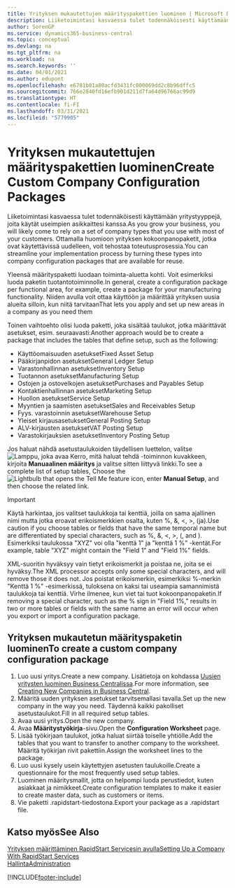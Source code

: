 ```yaml
---
title: Yrityksen mukautettujen määrityspakettien luominen | Microsoft Docs
description: Liiketoimintasi kasvaessa tulet todennäköisesti käyttämään yritystyyppejä, joita käytät useimpien asikkaittesi kanssa. Ottamalla huomioon yrityksen kokoonpanopaketit, jotka ovat käytettävissä uudelleen, voit tehostaa toteutusprosessia.
author: SorenGP
ms.service: dynamics365-business-central
ms.topic: conceptual
ms.devlang: na
ms.tgt_pltfrm: na
ms.workload: na
ms.search.keywords: ''
ms.date: 04/01/2021
ms.author: edupont
ms.openlocfilehash: e6781b01a80acfd3431fc000069dd2c8b96dffc5
ms.sourcegitcommit: 766e2840fd16efb901d211d7fa64d96766ac99d9
ms.translationtype: HT
ms.contentlocale: fi-FI
ms.lasthandoff: 03/31/2021
ms.locfileid: "5779905"
---
```

# <a name="create-custom-company-configuration-packages"></a><span data-ttu-id="49b52-104">Yrityksen mukautettujen määrityspakettien luominen</span><span class="sxs-lookup"><span data-stu-id="49b52-104">Create Custom Company Configuration Packages</span></span>
<span data-ttu-id="49b52-105">Liiketoimintasi kasvaessa tulet todennäköisesti käyttämään yritystyyppejä, joita käytät useimpien asikkaittesi kanssa.</span><span class="sxs-lookup"><span data-stu-id="49b52-105">As you grow your business, you will likely come to rely on a set of company types that you use with most of your customers.</span></span> <span data-ttu-id="49b52-106">Ottamalla huomioon yrityksen kokoonpanopaketit, jotka ovat käytettävissä uudelleen, voit tehostaa toteutusprosessia.</span><span class="sxs-lookup"><span data-stu-id="49b52-106">You can streamline your implementation process by turning these types into company configuration packages that are available for reuse.</span></span>  

<span data-ttu-id="49b52-107">Yleensä määrityspaketti luodaan toiminta-aluetta kohti. Voit esimerkiksi luoda paketin tuotantotoiminnolle.</span><span class="sxs-lookup"><span data-stu-id="49b52-107">In general, create a configuration package per functional area, for example, create a package for your manufacturing functionality.</span></span> <span data-ttu-id="49b52-108">Niiden avulla voit ottaa käyttöön ja määrittää yrityksen uusia alueita silloin, kun niitä tarvitaan</span><span class="sxs-lookup"><span data-stu-id="49b52-108">That lets you apply and set up new areas in a company as you need them</span></span>  

<span data-ttu-id="49b52-109">Toinen vaihtoehto olisi luoda paketti, joka sisältää taulukot, jotka määrittävät asetukset, esim. seuraavasti:</span><span class="sxs-lookup"><span data-stu-id="49b52-109">Another approach would be to create a package that includes the tables that define setup, such as the following:</span></span>  

-   <span data-ttu-id="49b52-110">Käyttöomaisuuden asetukset</span><span class="sxs-lookup"><span data-stu-id="49b52-110">Fixed Asset Setup</span></span>  
-   <span data-ttu-id="49b52-111">Pääkirjanpidon asetukset</span><span class="sxs-lookup"><span data-stu-id="49b52-111">General Ledger Setup</span></span>  
-   <span data-ttu-id="49b52-112">Varastonhallinnan asetukset</span><span class="sxs-lookup"><span data-stu-id="49b52-112">Inventory Setup</span></span>  
-   <span data-ttu-id="49b52-113">Tuotannon asetukset</span><span class="sxs-lookup"><span data-stu-id="49b52-113">Manufacturing Setup</span></span>  
-   <span data-ttu-id="49b52-114">Ostojen ja ostovelkojen asetukset</span><span class="sxs-lookup"><span data-stu-id="49b52-114">Purchases and Payables Setup</span></span>  
-   <span data-ttu-id="49b52-115">Kontaktienhallinnan asetukset</span><span class="sxs-lookup"><span data-stu-id="49b52-115">Marketing Setup</span></span>  
-   <span data-ttu-id="49b52-116">Huollon asetukset</span><span class="sxs-lookup"><span data-stu-id="49b52-116">Service Setup</span></span>  
-   <span data-ttu-id="49b52-117">Myyntien ja saamisten asetukset</span><span class="sxs-lookup"><span data-stu-id="49b52-117">Sales and Receivables Setup</span></span>  
-   <span data-ttu-id="49b52-118">Fyys. varastoinnin asetukset</span><span class="sxs-lookup"><span data-stu-id="49b52-118">Warehouse Setup</span></span>  
-   <span data-ttu-id="49b52-119">Yleiset kirjausasetukset</span><span class="sxs-lookup"><span data-stu-id="49b52-119">General Posting Setup</span></span>  
-   <span data-ttu-id="49b52-120">ALV-kirjausten asetukset</span><span class="sxs-lookup"><span data-stu-id="49b52-120">VAT Posting Setup</span></span>  
-   <span data-ttu-id="49b52-121">Varastokirjauksien asetukset</span><span class="sxs-lookup"><span data-stu-id="49b52-121">Inventory Posting Setup</span></span>  

<span data-ttu-id="49b52-122">Jos haluat nähdä asetustaulukoiden täydellisen luettelon, valitse ![Lamppu, joka avaa Kerro, mitä haluat tehdä -toiminnon](media/ui-search/search_small.png "Kerro, mitä haluat tehdä") kuvakkeen, kirjoita **Manuaalinen määritys** ja valitse sitten liittyvä linkki.</span><span class="sxs-lookup"><span data-stu-id="49b52-122">To see a complete list of setup tables, Choose the ![Lightbulb that opens the Tell Me feature](media/ui-search/search_small.png "Tell me what you want to do") icon, enter **Manual Setup**, and then choose the related link.</span></span>  

> [!IMPORTANT]
> <span data-ttu-id="49b52-123">Käytä harkintaa, jos valitset taulukkoja tai kenttiä, joilla on sama ajallinen nimi mutta jotka eroavat erikoismerkkien osalta, kuten %, &, <, >, (ja).</span><span class="sxs-lookup"><span data-stu-id="49b52-123">Use caution if you choose tables or fields that have the same temporal name but are differentiated by special characters, such as %, &, <, >, (, and ).</span></span> <span data-ttu-id="49b52-124">Esimerkiksi taulukossa "XYZ" voi olla "kenttä 1" ja "kenttä 1 %" -kentät.</span><span class="sxs-lookup"><span data-stu-id="49b52-124">For example, table "XYZ" might contain the "Field 1" and "Field 1%" fields.</span></span>
>
> <span data-ttu-id="49b52-125">XML-suoritin hyväksyy vain tietyt erikoismerkit ja poistaa ne, joita se ei hyväksy.</span><span class="sxs-lookup"><span data-stu-id="49b52-125">The XML processor accepts only some special characters, and will remove those it does not.</span></span> <span data-ttu-id="49b52-126">Jos poistat erikoismerkin, esimerkiksi %-merkin "Kenttä 1 %" -esimerkissä, tuloksena on kaksi tai useampia samannimistä taulukkoja tai kenttiä. Virhe ilmenee, kun viet tai tuot kokoonpanopaketin.</span><span class="sxs-lookup"><span data-stu-id="49b52-126">If removing a special character, such as the % sign in "Field 1%," results in two or more tables or fields with the same name an error will occur when you export or import a configuration package.</span></span>

## <a name="to-create-a-custom-company-configuration-package"></a><span data-ttu-id="49b52-127">Yrityksen mukautetun määrityspaketin luominen</span><span class="sxs-lookup"><span data-stu-id="49b52-127">To create a custom company configuration package</span></span>  
1.  <span data-ttu-id="49b52-128">Luo uusi yritys.</span><span class="sxs-lookup"><span data-stu-id="49b52-128">Create a new company.</span></span> <span data-ttu-id="49b52-129">Lisätietoja on kohdassa [Uusien yritysten luominen Business Centralissa](about-new-company.md).</span><span class="sxs-lookup"><span data-stu-id="49b52-129">For more information, see [Creating New Companies in Business Central](about-new-company.md).</span></span>  
3.  <span data-ttu-id="49b52-130">Määritä uuden yrityksen asetukset tarvitsemallasi tavalla.</span><span class="sxs-lookup"><span data-stu-id="49b52-130">Set up the new company in the way you need.</span></span> <span data-ttu-id="49b52-131">Täydennä kaikki pakolliset asetustaulukot.</span><span class="sxs-lookup"><span data-stu-id="49b52-131">Fill in all required setup tables.</span></span>  
4.  <span data-ttu-id="49b52-132">Avaa uusi yritys.</span><span class="sxs-lookup"><span data-stu-id="49b52-132">Open the new company.</span></span>
5. <span data-ttu-id="49b52-133">Avaa **Määritystyökirja**-sivu.</span><span class="sxs-lookup"><span data-stu-id="49b52-133">Open the **Configuration Worksheet** page.</span></span>  
6.  <span data-ttu-id="49b52-134">Lisää työkirjaan taulukot, jotka haluat siirtää toiselle yhtiölle.</span><span class="sxs-lookup"><span data-stu-id="49b52-134">Add the tables that you want to transfer to another company to the worksheet.</span></span> <span data-ttu-id="49b52-135">Määritä työkirjan rivit pakettiin.</span><span class="sxs-lookup"><span data-stu-id="49b52-135">Assign the worksheet lines to the package.</span></span>  
7.  <span data-ttu-id="49b52-136">Luo uusi kysely usein käytettyjen asetusten taulukoille.</span><span class="sxs-lookup"><span data-stu-id="49b52-136">Create a questionnaire for the most frequently used setup tables.</span></span>  
8.  <span data-ttu-id="49b52-137">Luominen määritysmallit, jotta on helpompi luoda perustiedot, kuten asiakkaat ja nimikkeet.</span><span class="sxs-lookup"><span data-stu-id="49b52-137">Create configuration templates to make it easier to create master data, such as customers or items.</span></span>  
9.  <span data-ttu-id="49b52-138">Vie paketti .rapidstart-tiedostona.</span><span class="sxs-lookup"><span data-stu-id="49b52-138">Export your package as a .rapidstart file.</span></span>  

## <a name="see-also"></a><span data-ttu-id="49b52-139">Katso myös</span><span class="sxs-lookup"><span data-stu-id="49b52-139">See Also</span></span>  
[<span data-ttu-id="49b52-140">Yrityksen määrittäminen RapidStart Servicesin avulla</span><span class="sxs-lookup"><span data-stu-id="49b52-140">Setting Up a Company With RapidStart Services</span></span>](admin-set-up-a-company-with-rapidstart.md)  
[<span data-ttu-id="49b52-141">Hallinta</span><span class="sxs-lookup"><span data-stu-id="49b52-141">Administration</span></span>](admin-setup-and-administration.md)


[!INCLUDE[footer-include](includes/footer-banner.md)]